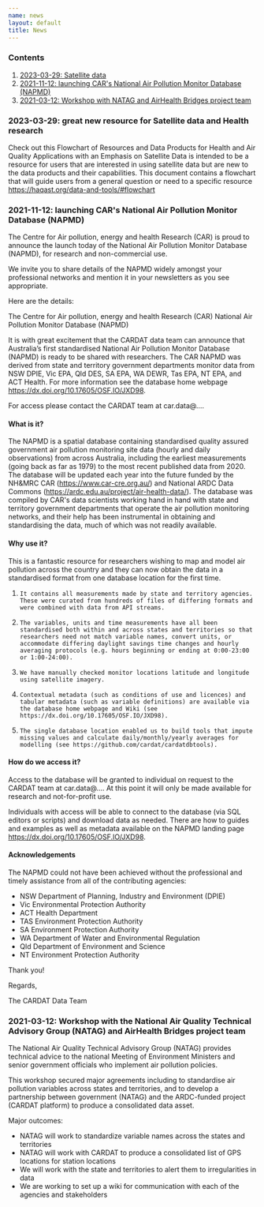 ```yaml
---
name: news
layout: default
title: News
---
```


### Contents

1. [2023-03-29: Satellite data](#2023-03-29)
1. [2021-11-12: launching CAR's National Air Pollution Monitor Database (NAPMD)](#2021-11-12)
1. [2021-03-12: Workshop with NATAG and AirHealth Bridges project team](#2021-03-12)

### <a name="2023-03-29"></a>2023-03-29: great new resource for Satellite data and Health research

Check out this Flowchart of Resources and Data Products for Health and Air Quality Applications with an Emphasis on Satellite Data is intended to be a resource for users that are interested in using satellite data but are new to the data products and their capabilities. This document contains a flowchart that will guide users from a general question or need to a specific resource
https://haqast.org/data-and-tools/#flowchart

### <a name="2021-11-12"></a>2021-11-12: launching CAR's National Air Pollution Monitor Database (NAPMD)



The Centre for Air pollution, energy and health Research (CAR) is proud to announce the launch today of the National Air Pollution Monitor Database (NAPMD), for research and non-commercial use.

We invite you to share details of the NAPMD widely amongst your professional networks and mention it in your newsletters as you see appropriate.

Here are the details:

The Centre for Air pollution, energy and health Research (CAR) National Air Pollution Monitor Database (NAPMD)

It is with great excitement that the CARDAT data team can announce that Australia’s first standardised National Air Pollution Monitor Database (NAPMD) is ready to be shared with researchers. The CAR NAPMD was derived from state and territory government departments monitor data from NSW DPIE, Vic EPA, Qld DES, SA EPA, WA DEWR, Tas EPA, NT EPA, and ACT Health. For more information see the database home webpage https://dx.doi.org/10.17605/OSF.IO/JXD98. 
 
For access please contact the CARDAT team at car.data@....

#### What is it?

The NAPMD is a spatial database containing standardised quality assured government air pollution monitoring site data (hourly and daily observations) from across Australia, including the earliest measurements (going back as far as 1979) to the most recent published data from 2020. The database will be updated each year into the future funded by the NH&MRC CAR (https://www.car-cre.org.au/) and National ARDC Data Commons (https://ardc.edu.au/project/air-health-data/).  The database was compiled by CAR's data scientists working hand in hand with state and territory government departments that operate the air pollution monitoring networks, and their help has been instrumental in obtaining and standardising the data, much of which was not readily available.

 

#### Why use it?

This is a fantastic resource for researchers wishing to map and model air pollution across the country and they can now obtain the data in a standardised format from one database location for the first time.


1.     It contains all measurements made by state and territory agencies. These were curated from hundreds of files of differing formats and were combined with data from API streams.
2.     The variables, units and time measurements have all been standardised both within and across states and territories so that researchers need not match variable names, convert units, or accommodate differing daylight savings time changes and hourly averaging protocols (e.g. hours beginning or ending at 0:00-23:00 or 1:00-24:00).
3.     We have manually checked monitor locations latitude and longitude using satellite imagery.
4.     Contextual metadata (such as conditions of use and licences) and tabular metadata (such as variable definitions) are available via the database home webpage and Wiki (see https://dx.doi.org/10.17605/OSF.IO/JXD98).
5.     The single database location enabled us to build tools that impute missing values and calculate daily/monthly/yearly averages for modelling (see https://github.com/cardat/cardatdbtools).

 

#### How do we access it?

Access to the database will be granted to individual on request to the CARDAT team at car.data@.... At this point it will only be made available for research and not-for-profit use.

Individuals with access will be able to connect to the database (via SQL editors or scripts) and download data as needed. There are how to guides and examples as well as metadata available on the NAPMD landing page https://dx.doi.org/10.17605/OSF.IO/JXD98.

#### Acknowledgements

The NAPMD could not have been achieved without the professional and timely assistance from all of the contributing agencies:

- NSW Department of Planning, Industry and Environment (DPIE)
- Vic Environmental Protection Authority
- ACT Health Department
- TAS Environment Protection Authority
- SA Environment Protection Authority
- WA Department of Water and Environmental Regulation
- Qld Department of Environment and Science
- NT Environment Protection Authority

Thank you!              

Regards,

The CARDAT Data Team

### <a name = "2021-03-12"></a>2021-03-12: Workshop with the National Air Quality Technical Advisory Group (NATAG) and AirHealth Bridges project team 

The National Air Quality Technical Advisory Group (NATAG) provides technical advice to the national Meeting of Environment Ministers and senior government officials who implement air pollution policies. 

This workshop secured major agreements including to standardise air pollution variables across states and territories, and to develop a partnership between government (NATAG) and the ARDC-funded project (CARDAT platform) to produce a consolidated data asset.  

 Major outcomes:

- NATAG will work to standardize variable names across the states and territories
- NATAG will work with CARDAT to produce a consolidated list of GPS locations for station locations
- We will work with the state and territories to alert them to irregularities in data
- We are working to set up a wiki for communication with each of the agencies and stakeholders
